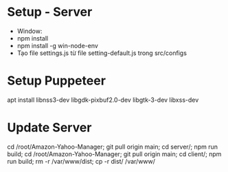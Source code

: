 # Setup - Server
- Window:
- npm install
- npm install -g win-node-env
- Tạo file settings.js từ file setting-default.js trong src/configs
# Setup Puppeteer
apt install libnss3-dev libgdk-pixbuf2.0-dev libgtk-3-dev libxss-dev

# Update Server
cd /root/Amazon-Yahoo-Manager; git pull origin main; cd server/; npm run build;
cd /root/Amazon-Yahoo-Manager; git pull origin main; cd client/; npm run build; rm -r /var/www/dist; cp -r dist/ /var/www/

